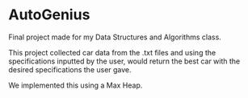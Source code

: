 # AutoGenius

Final project made for my Data Structures and Algorithms class. 

This project collected car data from the .txt files and using the specifications inputted by the user, would return the best car with the desired specifications the user gave. 

We implemented this using a Max Heap. 
